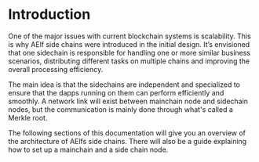 # Introduction

One of the major issues with current blockchain systems is scalability. This is why AElf side chains were introduced in the initial design. It’s envisioned that one sidechain is responsible for handling one or more similar business scenarios, distributing different tasks on multiple chains and improving the overall processing efficiency.

The main idea is that the sidechains are independent and specialized to ensure that the dapps running on them can perform efficiently and smoothly. A network link will exist between mainchain node and sidechain nodes, but the communication is mainly done through what's called a Merkle root.

The following sections of this documentation will give you an overview of the architecture of AElfs side chains. There will also be a guide explaining how to set up a mainchain and a side chain node.

